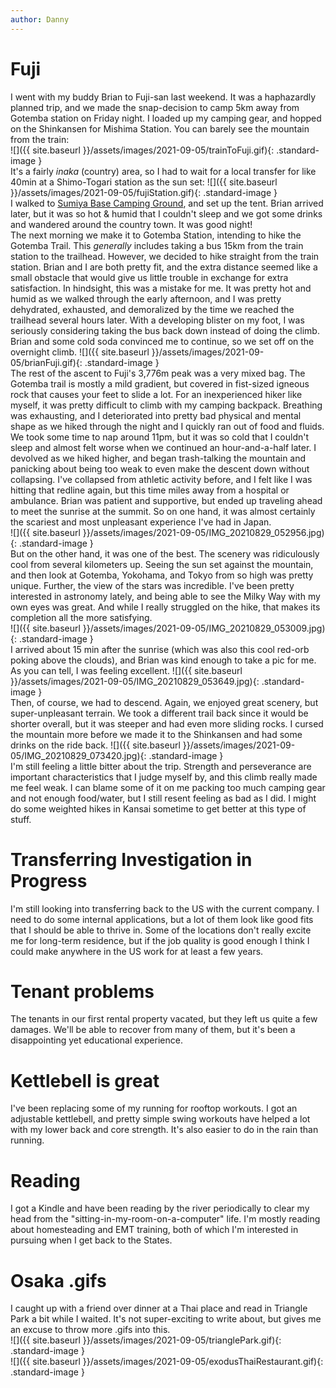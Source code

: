 ```yaml
---
author: Danny
---
```

# Fuji
I went with my buddy Brian to Fuji-san last weekend.  It was a haphazardly planned trip, and we made the snap-decision to camp 5km away from Gotemba station on Friday night.  I loaded up my camping gear, and hopped on the Shinkansen for Mishima Station.  You can barely see the mountain from the train: \
![]({{ site.baseurl }}/assets/images/2021-09-05/trainToFuji.gif){: .standard-image } \
It's a fairly *inaka* (country) area, so I had to wait for a local transfer for like 40min at a Shimo-Togari station as the sun set:
![]({{ site.baseurl }}/assets/images/2021-09-05/fujiStation.gif){: .standard-image } \
I walked to [Sumiya Base Camping Ground](https://goo.gl/maps/MvzBQw8kDk6FLgaK7), and set up the tent.  Brian arrived later, but it was so hot & humid that I couldn't sleep and we got some drinks and wandered around the country town. It was good night! \
The next morning we make it to Gotemba Station, intending to hike the Gotemba Trail.  This *generally* includes taking a bus 15km from the train station to the trailhead.  However, we decided to hike straight from the train station.  Brian and I are both pretty fit, and the extra distance seemed like a small obstacle that would give us little trouble in exchange for extra satisfaction.  In hindsight, this was a mistake for me.  It was pretty hot and humid as we walked through the early afternoon, and I was pretty dehydrated, exhausted, and demoralized by the time we reached the trailhead several hours later.  With a developing blister on my foot, I was seriously considering taking the bus back down instead of doing the climb.  Brian and some cold soda convinced me to continue, so we set off on the overnight climb.
![]({{ site.baseurl }}/assets/images/2021-09-05/brianFuji.gif){: .standard-image } \
The rest of the ascent to Fuji's 3,776m peak was a very mixed bag.  The Gotemba trail is mostly a mild gradient, but covered in fist-sized igneous rock that causes your feet to slide a lot.  For an inexperienced hiker like myself, it was pretty difficult to climb with my camping backpack.  Breathing was exhausting, and I deteriorated into pretty bad physical and mental shape as we hiked through the night and I quickly ran out of food and fluids.  We took some time to nap around 11pm, but it was so cold that I couldn't sleep and almost felt worse when we continued an hour-and-a-half later.  I devolved as we hiked higher, and began trash-talking the mountain and panicking about being too weak to even make the descent down without collapsing.  I've collapsed from athletic activity before, and I felt like I was hitting that redline again, but this time miles away from a hospital or ambulance.  Brian was patient and supportive, but ended up traveling ahead to meet the sunrise at the summit.  So on one hand, it was almost certainly the scariest and most unpleasant experience I've had in Japan. \
![]({{ site.baseurl }}/assets/images/2021-09-05/IMG_20210829_052956.jpg){: .standard-image }  \
But on the other hand, it was one of the best.  The scenery was ridiculously cool from several kilometers up.  Seeing the sun set against the mountain, and then look at Gotemba, Yokohama, and Tokyo from so high was pretty unique.  Further, the view of the stars was incredible.  I've been pretty interested in astronomy lately, and being able to see the Milky Way with my own eyes was great.  And while I really struggled on the hike, that makes its completion all the more satisfying. \
![]({{ site.baseurl }}/assets/images/2021-09-05/IMG_20210829_053009.jpg){: .standard-image } \
I arrived about 15 min after the sunrise (which was also this cool red-orb poking above the clouds), and Brian was kind enough to take a pic for me.  As you can tell, I was feeling excellent.
![]({{ site.baseurl }}/assets/images/2021-09-05/IMG_20210829_053649.jpg){: .standard-image } \
Then, of course, we had to descend.  Again, we enjoyed great scenery, but super-unpleasant terrain.  We took a different trail back since it would be shorter overall, but it was steeper and had even more sliding rocks.  I cursed the mountain more before we made it to the Shinkansen and had some drinks on the ride back.
![]({{ site.baseurl }}/assets/images/2021-09-05/IMG_20210829_073420.jpg){: .standard-image } \
I'm still feeling a little bitter about the trip.  Strength and perseverance are important characteristics that I judge myself by, and this climb really made me feel weak.  I can blame some of it on me packing too much camping gear and not enough food/water, but I still resent feeling as bad as I did.  I might do some weighted hikes in Kansai sometime to get better at this type of stuff.
# Transferring Investigation in Progress
I'm still looking into transferring back to the US with the current company.  I need to do some internal applications, but a lot of them look like good fits that I should be able to thrive in.  Some of the locations don't really excite me for long-term residence, but if the job quality is good enough I think I could make anywhere in the US work for at least a few years.
# Tenant problems
The tenants in our first rental property vacated, but they left us quite a few damages.  We'll be able to recover from many of them, but it's been a disappointing yet educational experience.
# Kettlebell is great
I've been replacing some of my running for rooftop workouts.  I got an adjustable kettlebell, and pretty simple swing workouts have helped a lot with my lower back and core strength.  It's also easier to do in the rain than running.  
# Reading
I got a Kindle and have been reading by the river periodically to clear my head from the "sitting-in-my-room-on-a-computer" life.  I'm mostly reading about homesteading and EMT training, both of which I'm interested in pursuing when I get back to the States.
# Osaka .gifs
I caught up with a friend over dinner at a Thai place and read in Triangle Park a bit while I waited.  It's not super-exciting to write about, but gives me an excuse to throw more .gifs into this. \
![]({{ site.baseurl }}/assets/images/2021-09-05/trianglePark.gif){: .standard-image } \
![]({{ site.baseurl }}/assets/images/2021-09-05/exodusThaiRestaurant.gif){: .standard-image }
